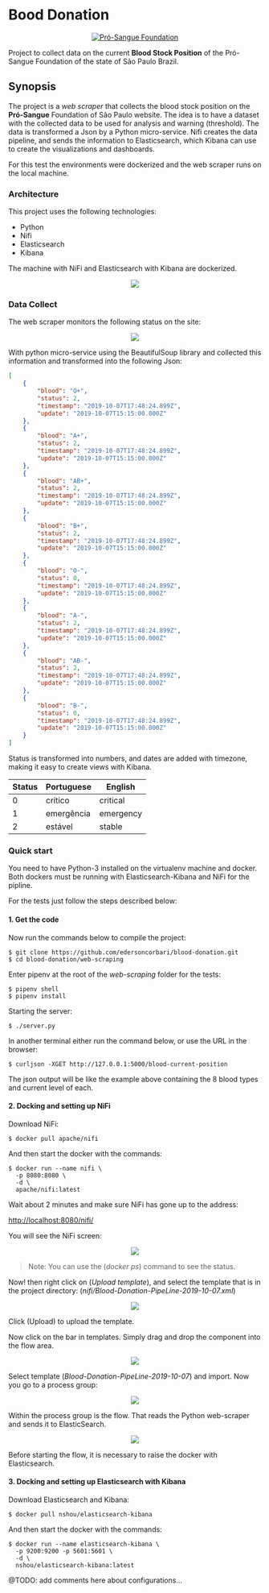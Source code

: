 # Bood Donation

<p align="center"> 
<a href="http://www.prosangue.sp.gov.br">
<img border="0" alt="Pró-Sangue Foundation" src="https://raw.githubusercontent.com/edersoncorbari/blood-donation/master/doc/img/blood-logo.png">
</a>
</p>

Project to collect data on the current **Blood Stock Position** of the Pró-Sangue Foundation of the state of São Paulo Brazil.

## Synopsis

The project is a *web scraper* that collects the blood stock position on the **Pró-Sangue** Foundation of São Paulo website. The idea is to have a dataset with the collected data to be used for analysis and warning (threshold). The data is transformed a Json by a Python micro-service. Nifi creates the data pipeline, and sends the information to Elasticsearch, which Kibana can use to create the visualizations and dashboards. 

For this test the environments were dockerized and the web scraper runs on the local machine.
 
### Architecture

This project uses the following technologies:

  * Python
  * Nifi
  * Elasticsearch
  * Kibana

The machine with NiFi and Elasticsearch with Kibana are dockerized.

<p align="center"> 
<img src="https://raw.githubusercontent.com/edersoncorbari/blood-donation/master/doc/img/blood-donation-diagram.png">
</p>

### Data Collect

The web scraper monitors the following status on the site:

<p align="center"> 
<img src="https://raw.githubusercontent.com/edersoncorbari/blood-donation/master/doc/img/blood-level.png">
</p>

With python micro-service using the BeautifulSoup library and collected this information and transformed into the following Json:

```json
[
    {
        "blood": "O+",
        "status": 2,
        "timestamp": "2019-10-07T17:48:24.899Z",
        "update": "2019-10-07T15:15:00.000Z"
    },
    {
        "blood": "A+",
        "status": 2,
        "timestamp": "2019-10-07T17:48:24.899Z",
        "update": "2019-10-07T15:15:00.000Z"
    },
    {
        "blood": "AB+",
        "status": 2,
        "timestamp": "2019-10-07T17:48:24.899Z",
        "update": "2019-10-07T15:15:00.000Z"
    },
    {
        "blood": "B+",
        "status": 2,
        "timestamp": "2019-10-07T17:48:24.899Z",
        "update": "2019-10-07T15:15:00.000Z"
    },
    {
        "blood": "O-",
        "status": 0,
        "timestamp": "2019-10-07T17:48:24.899Z",
        "update": "2019-10-07T15:15:00.000Z"
    },
    {
        "blood": "A-",
        "status": 2,
        "timestamp": "2019-10-07T17:48:24.899Z",
        "update": "2019-10-07T15:15:00.000Z"
    },
    {
        "blood": "AB-",
        "status": 2,
        "timestamp": "2019-10-07T17:48:24.899Z",
        "update": "2019-10-07T15:15:00.000Z"
    },
    {
        "blood": "B-",
        "status": 0,
        "timestamp": "2019-10-07T17:48:24.899Z",
        "update": "2019-10-07T15:15:00.000Z"
    }
]
```

Status is transformed into numbers, and dates are added with timezone, making it easy to create views with Kibana.

| Status | Portuguese | English    |
| ------ | ---------  | ---------- |
| 0      | crítico    | critical   |
| 1      | emergência | emergency  | 
| 2      | estável    | stable     | 

### Quick start

You need to have Python-3 installed on the virtualenv machine and docker. Both dockers must be running with Elasticsearch-Kibana and NiFi for the pipline. 

For the tests just follow the steps described below:

#### 1. Get the code

Now run the commands below to compile the project:

```shell
$ git clone https://github.com/edersoncorbari/blood-donation.git
$ cd blood-donation/web-scraping
```

Enter pipenv at the root of the *web-scraping* folder for the tests:

```shell
$ pipenv shell
$ pipenv install
```

Starting the server:

```shell
$ ./server.py
```

In another terminal either run the command below, or use the URL in the browser:

```shell
$ curljson -XGET http://127.0.0.1:5000/blood-current-position
```

The json output will be like the example above containing the 8 blood types and current level of each.

#### 2. Docking and setting up NiFi 

Download NiFi:

```shell
$ docker pull apache/nifi
```

And then start the docker with the commands:

```shell
$ docker run --name nifi \
  -p 8080:8080 \
  -d \
  apache/nifi:latest
```

Wait about 2 minutes and make sure NiFi has gone up to the address:

[http://localhost:8080/nifi/](http://localhost:8080/nifi/)

You will see the NiFi screen:

<p align="center"> 
<img border="0" src="https://raw.githubusercontent.com/edersoncorbari/blood-donation/master/doc/img/nifi-start.png">
</p>

>Note: You can use the (*docker ps*) command to see the status.

Now! then right click on (*Upload template*), and select the template that is in the project directory: (*nifi/Blood-Donation-PipeLine-2019-10-07.xml*)

<p align="center"> 
<img border="0" src="https://raw.githubusercontent.com/edersoncorbari/blood-donation/master/doc/img/nifi-template.png">
</p>

Click (Upload) to upload the template.

Now click on the bar in templates. Simply drag and drop the component into the flow area.

<p align="center"> 
<img border="0" src="https://raw.githubusercontent.com/edersoncorbari/blood-donation/master/doc/img/nifi-template-icon.png">
</p>

Select template (*Blood-Donation-PipeLine-2019-10-07*) and import. Now you go to a process group:

<p align="center"> 
<img border="0" src="https://raw.githubusercontent.com/edersoncorbari/blood-donation/master/doc/img/nifi-blood.png">
</p>

Within the process group is the flow. That reads the Python web-scraper and sends it to ElasticSearch.

<p align="center"> 
<img border="0" src="https://raw.githubusercontent.com/edersoncorbari/blood-donation/master/doc/img/nifi-blood-flow.png">
</p>

Before starting the flow, it is necessary to raise the docker with Elasticsearch.

#### 3. Docking and setting up Elasticsearch with Kibana

Download Elasticsearch and Kibana:

```shell
$ docker pull nshou/elasticsearch-kibana
```

And then start the docker with the commands:

```shell
$ docker run --name elasticsearch-kibana \
  -p 9200:9200 -p 5601:5601 \
  -d \
  nshou/elasticsearch-kibana:latest
```

@TODO: add comments here about configurations...


